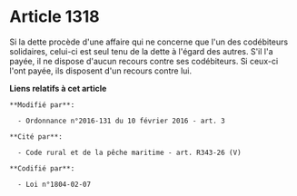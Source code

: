 # Article 1318

Si la dette procède d'une affaire qui ne concerne que l'un des codébiteurs solidaires, celui-ci est seul tenu de la dette à
l'égard des autres. S'il l'a payée, il ne dispose d'aucun recours contre ses codébiteurs. Si ceux-ci l'ont payée, ils
disposent d'un recours contre lui.

**Liens relatifs à cet article**

	**Modifié par**:

	  - Ordonnance n°2016-131 du 10 février 2016 - art. 3

	**Cité par**:

	  - Code rural et de la pêche maritime - art. R343-26 (V)

	**Codifié par**:

	  - Loi n°1804-02-07
